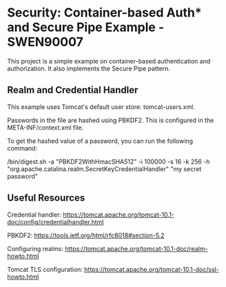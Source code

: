 # Security: Container-based Auth* and Secure Pipe Example - SWEN90007 

This project is a simple example on container-based authentication and authorization. It also implements the Secure Pipe pattern. 

## Realm and Credential Handler

This example uses Tomcat's default user store: tomcat-users.xml. 

Passwords in the file are hashed using PBKDF2. This is configured in the META-INF/context.xml file.

To get the hashed value of a password, you can run the following command:

 <path to Tomcat>/bin/digest.sh -a "PBKDF2WithHmacSHA512" -i 100000 -s 16 -k 256 -h "org.apache.catalina.realm.SecretKeyCredentialHandler" "my secret password"


## Useful Resources

Credential handler: https://tomcat.apache.org/tomcat-10.1-doc/config/credentialhandler.html

PBKDF2: https://tools.ietf.org/html/rfc8018#section-5.2

Configuring realms: https://tomcat.apache.org/tomcat-10.1-doc/realm-howto.html

Tomcat TLS configuration: https://tomcat.apache.org/tomcat-10.1-doc/ssl-howto.html
